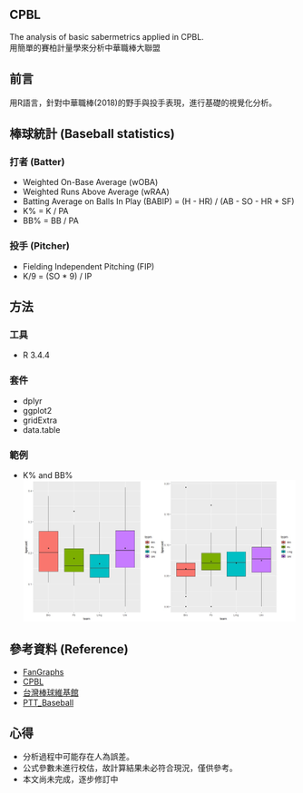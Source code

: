 ## CPBL
The analysis of basic sabermetrics applied in CPBL.     
用簡單的賽柏計量學來分析中華職棒大聯盟     

## 前言
用R語言，針對中華職棒(2018)的野手與投手表現，進行基礎的視覺化分析。     
 
## 棒球統計 (Baseball statistics) 
### 打者 (Batter)  
* Weighted On-Base Average (wOBA)
* Weighted Runs Above Average (wRAA)
* Batting Average on Balls In Play (BABIP) = (H - HR) / (AB - SO - HR + SF)
* K% =  K / PA
* BB% = BB / PA
     
### 投手 (Pitcher)
* Fielding Independent Pitching (FIP)
* K/9 = (SO * 9) / IP 

## 方法
### 工具
* R 3.4.4   
### 套件  
* dplyr  
* ggplot2    
* gridExtra  
* data.table     

### 範例  
* K% and BB%     
![image](https://github.com/Guan-Yi/CPBL/blob/master/KB.jpg)    
      
## 參考資料 (Reference)  
* [FanGraphs](https://www.fangraphs.com/library/)    
* [CPBL](http://www.cpbl.com.tw/stats/all.html)   
* [台灣棒球維基館](http://twbsball.dils.tku.edu.tw/wiki/index.php?title=%E9%A6%96%E9%A0%81)    
* [PTT_Baseball](https://www.ptt.cc/bbs/Baseball/M.1508090433.A.834.html)    

## 心得       
* 分析過程中可能存在人為誤差。   
* 公式參數未進行校估，故計算結果未必符合現況，僅供參考。                           
* 本文尚未完成，逐步修訂中  
